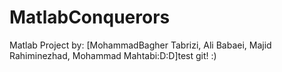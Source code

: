 MatlabConquerors
================

Matlab Project by: [MohammadBagher Tabrizi, Ali Babaei, Majid Rahiminezhad, Mohammad Mahtabi:D:D]test git! :)
